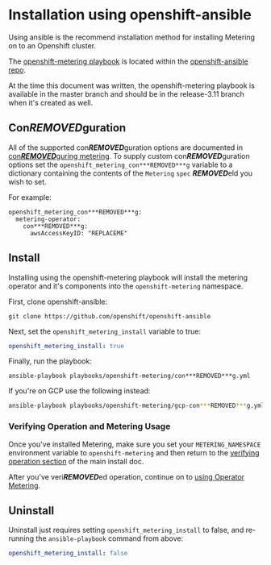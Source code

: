 # Installation using openshift-ansible

Using ansible is the recommend installation method for installing Metering on to an Openshift cluster.

The [openshift-metering playbook][metering-playbook] is located within the [openshift-ansible repo][openshift-ansible].

At the time this document was written, the openshift-metering playbook is available in the master branch and should be in the release-3.11 branch when it's created as well.

## Con***REMOVED***guration

All of the supported con***REMOVED***guration options are documented in [con***REMOVED***guring metering][con***REMOVED***guring-metering].
To supply custom con***REMOVED***guration options set the `openshift_metering_con***REMOVED***g` variable to a dictionary containing the contents of the `Metering` `spec` ***REMOVED***eld you wish to set.

For example:

```
openshift_metering_con***REMOVED***g:
  metering-operator:
    con***REMOVED***g:
      awsAccessKeyID: "REPLACEME"
```

## Install

Installing using the openshift-metering playbook will install the metering operator and it's components into the `openshift-metering` namespace.

First, clone openshift-ansible:

```
git clone https://github.com/openshift/openshift-ansible
```

Next, set the `openshift_metering_install` variable to true:

```yaml
openshift_metering_install: true
```

Finally, run the playbook:

```
ansible-playbook playbooks/openshift-metering/con***REMOVED***g.yml
```

If you're on GCP use the following instead:

```bash
ansible-playbook playbooks/openshift-metering/gcp-con***REMOVED***g.yml
```

### Verifying Operation and Metering Usage

Once you've installed Metering, make sure you set your `METERING_NAMESPACE` environment variable to `openshift-metering` and then return to the [verifying operation section][verifying-operation] of the main install doc.

After you've veri***REMOVED***ed operation, continue on to [using Operator Metering][using-metering].

## Uninstall

Uninstall just requires setting `openshift_metering_install` to false, and re-running the `ansible-playbook` command from above:

```yaml
openshift_metering_install: false
```

[con***REMOVED***guring-metering]: metering-con***REMOVED***g.md
[openshift-ansible]: https://github.com/openshift/openshift-ansible
[metering-playbook]: https://github.com/openshift/openshift-ansible/tree/master/playbooks/openshift-metering
[verifying-operation]: install-metering.md#verifying-operation
[using-metering]: using-metering.md
